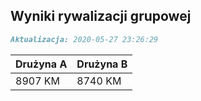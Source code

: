 ## Wyniki rywalizacji grupowej

```markdown
Aktualizacja: 2020-05-27 23:26:29
```

Drużyna A | Drużyna B
------------ | -------------
 8907 KM | 8740 KM